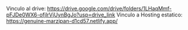 Vinculo al drive: https://drive.google.com/drive/folders/1LHaqMmf-pFJDe0WX6-ofjlrVjUynBgJo?usp=drive_link
Vinculo a Hosting estatico: https://genuine-marzipan-d1cd57.netlify.app/
